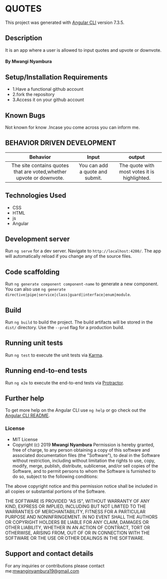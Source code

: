 # QUOTES

This project was generated with [Angular CLI](https://github.com/angular/angular-cli) version 7.3.5.
## Description
It is an app where a user is allowed to input quotes and upvote or downvote.
#### By **Mwangi Nyambura**

## Setup/Installation Requirements
* 1.Have a functional github account
* 2.fork the repository
* 3.Access it on your github account

## Known Bugs
Not known for know .Incase you come across you can inform me.

## BEHAVIOR DRIVEN DEVELOPMENT
| Behavior       | Input     | output|
| :-------------: | :-------------: | :-------------: |
| The site contains quotes that are voted,whether upvote or downvote.   | You can add a quote and submit.  | The quote with most votes it is highlighted. |

## Technologies Used
* CSS
* HTML
* js
* Angular

## Development server

Run `ng serve` for a dev server. Navigate to `http://localhost:4200/`. The app will automatically reload if you change any of the source files.

## Code scaffolding

Run `ng generate component component-name` to generate a new component. You can also use `ng generate directive|pipe|service|class|guard|interface|enum|module`.

## Build

Run `ng build` to build the project. The build artifacts will be stored in the `dist/` directory. Use the `--prod` flag for a production build.

## Running unit tests

Run `ng test` to execute the unit tests via [Karma](https://karma-runner.github.io).

## Running end-to-end tests

Run `ng e2e` to execute the end-to-end tests via [Protractor](http://www.protractortest.org/).

## Further help

To get more help on the Angular CLI use `ng help` or go check out the [Angular CLI README](https://github.com/angular/angular-cli/blob/master/README.md).
### License
* MIT License
* Copyright (c) 2019 **Mwangi Nyambura**
Permission is hereby granted, free of charge, to any person obtaining a copy of this software and associated documentation files (the "Software"), to deal in the Software without restriction, including without limitation the rights to use, copy, modify, merge, publish, distribute, sublicense, and/or sell copies of the Software, and to permit persons to whom the Software is furnished to do so, subject to the following conditions:

The above copyright notice and this permission notice shall be included in all copies or substantial portions of the Software.

THE SOFTWARE IS PROVIDED "AS IS", WITHOUT WARRANTY OF ANY KIND, EXPRESS OR IMPLIED, INCLUDING BUT NOT LIMITED TO THE WARRANTIES OF MERCHANTABILITY, FITNESS FOR A PARTICULAR PURPOSE AND NONINFRINGEMENT. IN NO EVENT SHALL THE AUTHORS OR COPYRIGHT HOLDERS BE LIABLE FOR ANY CLAIM, DAMAGES OR OTHER LIABILITY, WHETHER IN AN ACTION OF CONTRACT, TORT OR OTHERWISE, ARISING FROM, OUT OF OR IN CONNECTION WITH THE SOFTWARE OR THE USE OR OTHER DEALINGS IN THE SOFTWARE.
## Support and contact details
For any inquiries or contributions please contact me:mwanginyambura19@gmail.com
